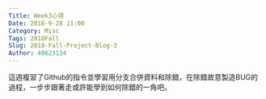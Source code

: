 ```yaml
---
Title: Week3心得
Date: 2018-9-28 11:00
Category: Misc
Tags: 2018Fall
Slug: 2018-Fall-Project-Blog-3
Author: 40623134
---
```


這週複習了Github的指令並學習用分支合併資料和除錯，在除錯故意製造BUG的過程，一步步跟著走或許能學到如何除錯的一角吧。